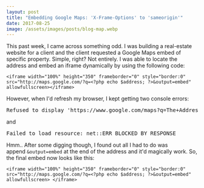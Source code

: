 ```yaml
---
layout: post
title: "Embedding Google Maps: 'X-Frame-Options' to 'sameorigin'"
date: 2017-08-25
image: /assets/images/posts/blog-map.webp
---
```

This past week, I came across something odd. I was building a real-estate website for a client and the client requested a Google Maps embed of specific property. Simple, right? Not entirely. I was able to locate the address and embed an iframe dynamically by using the following code:

```
<iframe width="100%" height="350" frameborder="0" style="border:0" src="http://maps.google.com/?q=<?php echo $address; ?>&output=embed" allowfullscreen></iframe>
```

However, when I'd refresh my browser, I kept getting two console errors:

<pre>Refused to display 'https://www.google.com/maps?q=The+Address' in a frame because it set 'X-Frame-Options' to 'sameorigin'.</pre>

and
<pre>Failed to load resource: net::ERR_BLOCKED_BY_RESPONSE</pre>

Hmm.. After some digging though, I found out all I had to do was append `&output=embed` at the end of the address and it'd magically work. So, the final embed now looks like this:

```
<iframe width="100%" height="350" frameborder="0" style="border:0" src="http://maps.google.com/?q=<?php echo $address; ?>&output=embed" allowfullscreen> </iframe>
```